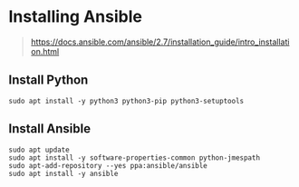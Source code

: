 # Installing Ansible

> https://docs.ansible.com/ansible/2.7/installation_guide/intro_installation.html

## Install Python

`sudo apt install -y python3 python3-pip python3-setuptools`

## Install Ansible

```
sudo apt update
sudo apt install -y software-properties-common python-jmespath
sudo apt-add-repository --yes ppa:ansible/ansible
sudo apt install -y ansible
```
